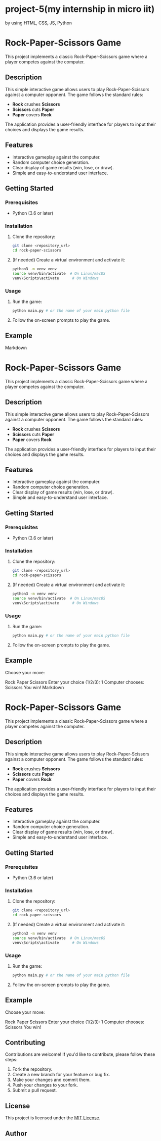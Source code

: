 # project-5(my internship in micro iit)
by using  HTML, CSS, JS, Python
# Rock-Paper-Scissors Game

This project implements a classic Rock-Paper-Scissors game where a player competes against the computer.

## Description

This simple interactive game allows users to play Rock-Paper-Scissors against a computer opponent. The game follows the standard rules:

-   **Rock** crushes **Scissors**
-   **Scissors** cuts **Paper**
-   **Paper** covers **Rock**

The application provides a user-friendly interface for players to input their choices and displays the game results.

## Features

-   Interactive gameplay against the computer.
-   Random computer choice generation.
-   Clear display of game results (win, lose, or draw).
-   Simple and easy-to-understand user interface.

## Getting Started

### Prerequisites

-   Python (3.6 or later)

### Installation

1.  Clone the repository:

    ```bash
    git clone <repository_url>
    cd rock-paper-scissors
    ```

2.  (If needed) Create a virtual environment and activate it:

    ```bash
    python3 -m venv venv
    source venv/bin/activate  # On Linux/macOS
    venv\Scripts\activate      # On Windows
    ```

### Usage

1.  Run the game:

    ```bash
    python main.py # or the name of your main python file
    ```

2.  Follow the on-screen prompts to play the game.

## Example
Markdown

# Rock-Paper-Scissors Game

This project implements a classic Rock-Paper-Scissors game where a player competes against the computer.

## Description

This simple interactive game allows users to play Rock-Paper-Scissors against a computer opponent. The game follows the standard rules:

-   **Rock** crushes **Scissors**
-   **Scissors** cuts **Paper**
-   **Paper** covers **Rock**

The application provides a user-friendly interface for players to input their choices and displays the game results.

## Features

-   Interactive gameplay against the computer.
-   Random computer choice generation.
-   Clear display of game results (win, lose, or draw).
-   Simple and easy-to-understand user interface.

## Getting Started

### Prerequisites

-   Python (3.6 or later)

### Installation

1.  Clone the repository:

    ```bash
    git clone <repository_url>
    cd rock-paper-scissors
    ```

2.  (If needed) Create a virtual environment and activate it:

    ```bash
    python3 -m venv venv
    source venv/bin/activate  # On Linux/macOS
    venv\Scripts\activate      # On Windows
    ```

### Usage

1.  Run the game:

    ```bash
    python main.py # or the name of your main python file
    ```

2.  Follow the on-screen prompts to play the game.

## Example

Choose your move:

Rock
Paper
Scissors Enter your choice (1/2/3): 1 Computer chooses: Scissors You win!
Markdown

# Rock-Paper-Scissors Game

This project implements a classic Rock-Paper-Scissors game where a player competes against the computer.

## Description

This simple interactive game allows users to play Rock-Paper-Scissors against a computer opponent. The game follows the standard rules:

-   **Rock** crushes **Scissors**
-   **Scissors** cuts **Paper**
-   **Paper** covers **Rock**

The application provides a user-friendly interface for players to input their choices and displays the game results.

## Features

-   Interactive gameplay against the computer.
-   Random computer choice generation.
-   Clear display of game results (win, lose, or draw).
-   Simple and easy-to-understand user interface.

## Getting Started

### Prerequisites

-   Python (3.6 or later)

### Installation

1.  Clone the repository:

    ```bash
    git clone <repository_url>
    cd rock-paper-scissors
    ```

2.  (If needed) Create a virtual environment and activate it:

    ```bash
    python3 -m venv venv
    source venv/bin/activate  # On Linux/macOS
    venv\Scripts\activate      # On Windows
    ```

### Usage

1.  Run the game:

    ```bash
    python main.py # or the name of your main python file
    ```

2.  Follow the on-screen prompts to play the game.

## Example

Choose your move:

Rock
Paper
Scissors Enter your choice (1/2/3): 1 Computer chooses: Scissors You win!

## Contributing

Contributions are welcome! If you'd like to contribute, please follow these steps:

1.  Fork the repository.
2.  Create a new branch for your feature or bug fix.
3.  Make your changes and commit them.
4.  Push your changes to your fork.
5.  Submit a pull request.

## License

This project is licensed under the [MIT License](LICENSE).

## Author
